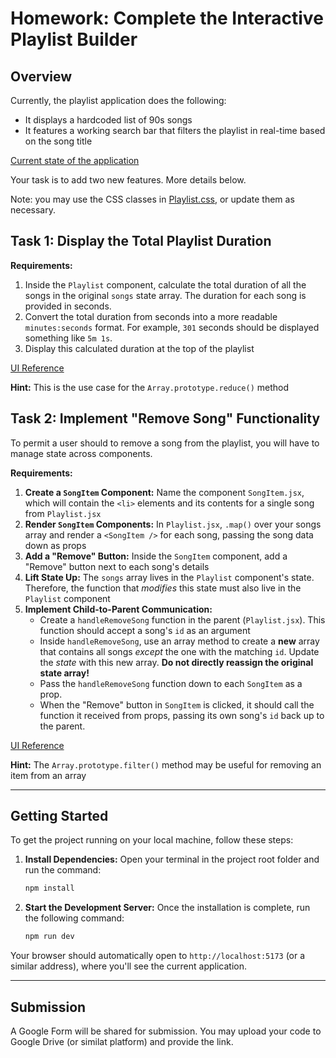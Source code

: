 # Homework: Complete the Interactive Playlist Builder

## Overview

Currently, the playlist application does the following:
* It displays a hardcoded list of 90s songs
* It features a working search bar that filters the playlist in real-time based on the song title

[Current state of the application](./screenshots/current-playlist.png)

Your task is to add two new features. More details below.

Note: you may use the CSS classes in [Playlist.css](./my-react-project/src/components/Playlist.css), or update them as necessary.

## Task 1: Display the Total Playlist Duration

**Requirements:**
1.  Inside the `Playlist` component, calculate the total duration of all the songs in the original `songs` state array. The duration for each song is provided in seconds.
2.  Convert the total duration from seconds into a more readable `minutes:seconds` format. For example, `301` seconds should be displayed something like `5m 1s`.
3.  Display this calculated duration at the top of the playlist

[UI Reference](./screenshots/task-1-reference.png)

**Hint:** This is the use case for the `Array.prototype.reduce()` method

## Task 2: Implement "Remove Song" Functionality

To permit a user should to remove a song from the playlist, you will have to manage state across components.

**Requirements:**
1.  **Create a `SongItem` Component:**  Name the component `SongItem.jsx`, which will contain the `<li>` elements and its contents for a single song from `Playlist.jsx`
2.  **Render `SongItem` Components:** In `Playlist.jsx`, `.map()` over your songs array and render a `<SongItem />` for each song, passing the song data down as props
3.  **Add a "Remove" Button:** Inside the `SongItem` component, add a "Remove" button next to each song's details
4.  **Lift State Up:** The `songs` array lives in the `Playlist` component's state. Therefore, the function that *modifies* this state must also live in the `Playlist` component
5.  **Implement Child-to-Parent Communication:**
    * Create a `handleRemoveSong` function in the parent (`Playlist.jsx`). This function should accept a song's `id` as an argument
    * Inside `handleRemoveSong`, use an array method to create a **new** array that contains all songs *except* the one with the matching `id`. Update the *state* with this new array. **Do not directly reassign the original state array!**
    * Pass the `handleRemoveSong` function down to each `SongItem` as a prop.
    * When the "Remove" button in `SongItem` is clicked, it should call the function it received from props, passing its own song's `id` back up to the parent.

[UI Reference](./screenshots/task-2-reference.png)

**Hint:** The `Array.prototype.filter()` method may be useful for removing an item from an array

---

## Getting Started

To get the project running on your local machine, follow these steps:

1.  **Install Dependencies:** Open your terminal in the project root folder and run the command:
    ```bash
    npm install
    ```

2.  **Start the Development Server:** Once the installation is complete, run the following command:
    ```bash
    npm run dev
    ```

Your browser should automatically open to `http://localhost:5173` (or a similar address), where you'll see the current application.

---

## Submission

A Google Form will be shared for submission. You may upload your code to Google Drive (or similat platform) and provide the link.